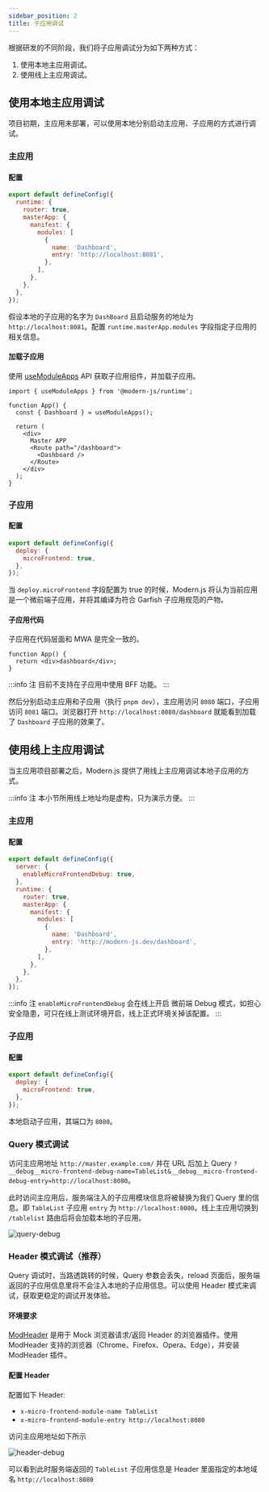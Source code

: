 ```yaml
---
sidebar_position: 2
title: 子应用调试
---
```


根据研发的不同阶段，我们将子应用调试分为如下两种方式：

1. 使用本地主应用调试。
2. 使用线上主应用调试。

## 使用本地主应用调试

项目初期，主应用未部署，可以使用本地分别启动主应用、子应用的方式进行调试。

### 主应用

#### 配置

```js title="modern.config.js"
export default defineConfig({
  runtime: {
    router: true,
    masterApp: {
      manifest: {
        modules: [
          {
            name: 'Dashboard',
            entry: 'http://localhost:8081',
          },
        ],
      },
    },
  },
});
```

假设本地的子应用的名字为 `DashBoard` 且启动服务的地址为 `http://localhost:8081`。配置 `runtime.masterApp.modules` 字段指定子应用的相关信息。

#### 加载子应用

使用 [useModuleApps](/docs/apis/runtime/app/use-module-apps) API 获取子应用组件，并加载子应用。

```tsx title=App.tsx
import { useModuleApps } from '@modern-js/runtime';

function App() {
  const { Dashboard } = useModuleApps();

  return (
    <div>
      Master APP
      <Route path="/dashboard">
        <Dashboard />
      </Route>
    </div>
  );
}
```

### 子应用

#### 配置

```js title="modern.config.js"
export default defineConfig({
  deploy: {
    microFrontend: true,
  },
});
```

当 `deploy.microFrontend` 字段配置为 true 的时候，Modern.js 将认为当前应用是一个微前端子应用，并将其编译为符合 Garfish 子应用规范的产物。

#### 子应用代码

子应用在代码层面和 MWA 是完全一致的。

```tsx title=src/App.tsx
function App() {
  return <div>dashboard</div>;
}
```

:::info 注
目前不支持在子应用中使用 BFF 功能。
:::

然后分别启动主应用和子应用（执行 `pnpm dev`），主应用访问 `8080` 端口，子应用访问 `8081` 端口。浏览器打开 `http://localhost:8080/dashboard` 就能看到加载了 `Dashboard` 子应用的效果了。

## 使用线上主应用调试

当主应用项目部署之后，Modern.js 提供了用线上主应用调试本地子应用的方式。

:::info 注
本小节所用线上地址均是虚构，只为演示方便。
:::

### 主应用

#### 配置

```js title="modern.config.js"
export default defineConfig({
  server: {
    enableMicroFrontendDebug: true,
  },
  runtime: {
    router: true,
    masterApp: {
      manifest: {
        modules: [
          {
            name: 'Dashboard',
            entry: 'http://modern-js.dev/dashboard',
          },
        ],
      },
    },
  },
});
```

:::info 注
`enableMicroFrontendDebug` 会在线上开启 微前端 Debug 模式，如担心安全隐患，可只在线上测试环境开启，线上正式环境关掉该配置。
:::

### 子应用

#### 配置

```js title="modern.config.js"
export default defineConfig({
  deploy: {
    microFrontend: true,
  },
});
```

本地启动子应用，其端口为 `8080`。

### Query 模式调试

访问主应用地址 `http://master.example.com/` 并在 URL 后加上 Query `?__debug__micro-frontend-debug-name=TableList&__debug__micro-frontend-debug-entry=http://localhost:8080`。

此时访问主应用后，服务端注入的子应用模块信息将被替换为我们 Query 里的信息。即 `TableList` 子应用 `entry` 为 `http://localhost:8080`。线上主应用切换到 `/tablelist` 路由后将会加载本地的子应用。

![query-debug](https://lf3-static.bytednsdoc.com/obj/eden-cn/aphqeh7uhohpquloj/modern-js/docs/query-debug.png)

### Header 模式调试（推荐）

Query 调试时，当路透跳转的时候，Query 参数会丢失，reload 页面后，服务端返回的子应用信息里将不会注入本地的子应用信息。可以使用 Header 模式来调试，获取更稳定的调试开发体验。

#### 环境要求

[ModHeader](https://modheader.com/install) 是用于 Mock 浏览器请求/返回 Header 的浏览器插件。使用 ModHeader 支持的浏览器（Chrome、Firefox、Opera、Edge），并安装 ModHeader 插件。

#### 配置 Header

配置如下 Header:

- `x-micro-frontend-module-name TableList`
- `x-micro-frontend-module-entry http://localhost:8080`

访问主应用地址如下所示

![header-debug](https://lf3-static.bytednsdoc.com/obj/eden-cn/aphqeh7uhohpquloj/modern-js/docs/header-debug.png)

可以看到此时服务端返回的 `TableList` 子应用信息是 Header 里面指定的本地域名 `http://localhost:8080`
